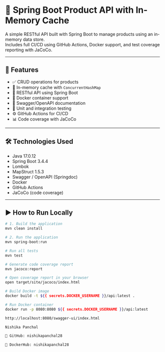 # 🚀 Spring Boot Product API with In-Memory Cache

A simple RESTful API built with Spring Boot to manage products using an in-memory data store.  
Includes full CI/CD using GitHub Actions, Docker support, and test coverage reporting with JaCoCo.

---

## 🧩 Features

- ✅ CRUD operations for products
- 🧠 In-memory cache with `ConcurrentHashMap`
- 🔗 RESTful API using Spring Boot
- 🐳 Docker container support
- 📖 Swagger/OpenAPI documentation
- 🧪 Unit and integration testing
- ⚙️ GitHub Actions for CI/CD
- 📊 Code coverage with JaCoCo

---

## 🛠️ Technologies Used

- Java 17.0.12
- Spring Boot 3.4.4
- Lombok
- MapStruct 1.5.3
- Swagger / OpenAPI (Springdoc)
- Docker
- GitHub Actions
- JaCoCo (code coverage)

---

## ▶️ How to Run Locally

```bash
# 1. Build the application
mvn clean install

# 2. Run the application
mvn spring-boot:run

# Run all tests
mvn test

# Generate code coverage report
mvn jacoco:report

# Open coverage report in your browser
open target/site/jacoco/index.html

# Build Docker image
docker build -t ${{ secrets.DOCKER_USERNAME }}/api:latest .

# Run Docker container
docker run -p 8080:8080 ${{ secrets.DOCKER_USERNAME }}/api:latest

http://localhost:8080/swagger-ui/index.html

Nishika Panchal

🔗 GitHub: nishikapanchal28

🐳 DockerHub: nishikapanchal28